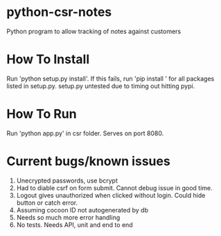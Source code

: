 # python-csr-notes
Python program to allow tracking of notes against customers

# How To Install

Run 'python setup.py install'. If this fails, run 'pip install <packagename>' for all packages listed in setup.py. setup.py untested due to timing out hitting pypi.

# How To Run

Run 'python app.py' in csr folder. Serves on port 8080.

# Current bugs/known issues

1. Unecrypted passwords, use bcrypt
2. Had to diable csrf on form submit. Cannot debug issue in good time.
3. Logout gives unauthorized when clicked without login. Could hide button or catch error.
4. Assuming cocoon ID not autogenerated by db
5. Needs so much more error handling
6. No tests. Needs API, unit and end to end
